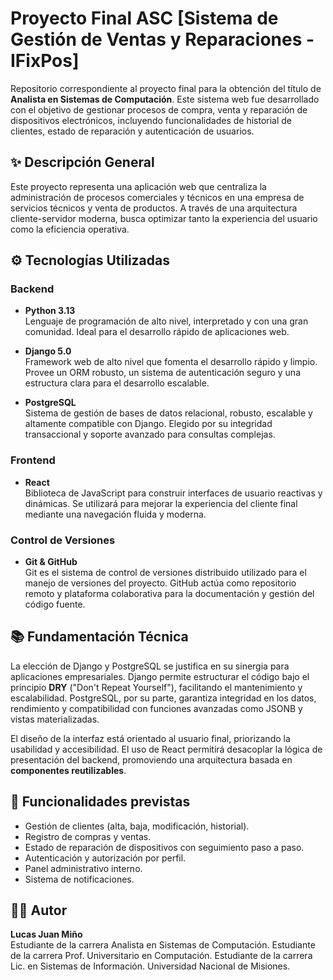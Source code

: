# Proyecto Final ASC [Sistema de Gestión de Ventas y Reparaciones - IFixPos]

Repositorio correspondiente al proyecto final para la obtención del título de **Analista en Sistemas de Computación**. Este sistema web fue desarrollado con el objetivo de gestionar procesos de compra, venta y reparación de dispositivos electrónicos, incluyendo funcionalidades de historial de clientes, estado de reparación y autenticación de usuarios.

## ✨ Descripción General

Este proyecto representa una aplicación web que centraliza la administración de procesos comerciales y técnicos en una empresa de servicios técnicos y venta de productos. A través de una arquitectura cliente-servidor moderna, busca optimizar tanto la experiencia del usuario como la eficiencia operativa.

## ⚙️ Tecnologías Utilizadas

### Backend

- **Python 3.13**  
  Lenguaje de programación de alto nivel, interpretado y con una gran comunidad. Ideal para el desarrollo rápido de aplicaciones web.

- **Django 5.0**  
  Framework web de alto nivel que fomenta el desarrollo rápido y limpio. Provee un ORM robusto, un sistema de autenticación seguro y una estructura clara para el desarrollo escalable.

- **PostgreSQL**  
  Sistema de gestión de bases de datos relacional, robusto, escalable y altamente compatible con Django. Elegido por su integridad transaccional y soporte avanzado para consultas complejas.

### Frontend

- **React**  
  Biblioteca de JavaScript para construir interfaces de usuario reactivas y dinámicas. Se utilizará para mejorar la experiencia del cliente final mediante una navegación fluida y moderna.

### Control de Versiones

- **Git & GitHub**  
  Git es el sistema de control de versiones distribuido utilizado para el manejo de versiones del proyecto. GitHub actúa como repositorio remoto y plataforma colaborativa para la documentación y gestión del código fuente.

## 📚 Fundamentación Técnica

La elección de Django y PostgreSQL se justifica en su sinergia para aplicaciones empresariales. Django permite estructurar el código bajo el principio **DRY** ("Don't Repeat Yourself"), facilitando el mantenimiento y escalabilidad. PostgreSQL, por su parte, garantiza integridad en los datos, rendimiento y compatibilidad con funciones avanzadas como JSONB y vistas materializadas.

El diseño de la interfaz está orientado al usuario final, priorizando la usabilidad y accesibilidad. El uso de React permitirá desacoplar la lógica de presentación del backend, promoviendo una arquitectura basada en **componentes reutilizables**.

## 🚀 Funcionalidades previstas

- Gestión de clientes (alta, baja, modificación, historial).
- Registro de compras y ventas.
- Estado de reparación de dispositivos con seguimiento paso a paso.
- Autenticación y autorización por perfil.
- Panel administrativo interno.
- Sistema de notificaciones.

## 🧑‍💻 Autor

**Lucas Juan Miño**  
Estudiante de la carrera Analista en Sistemas de Computación.
Estudiante de la carrera Prof. Universitario en Computación.
Estudiante de la carrera Lic. en Sistemas de Información.
Universidad Nacional de Misiones.
